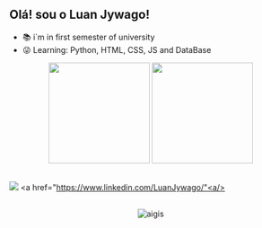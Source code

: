 ## Olá! sou o Luan Jywago!



- 📚 i`m in first semester of university
- 😜 Learning: Python, HTML, CSS, JS and DataBase

<div align="center">
  <img height="180cm" src="https://github-readme-stats.vercel.app/api?username=LuanJywago&show_icons=true&theme=chartreuse-dark"/>
  <img height="180cm" src="https://github-readme-stats.vercel.app/api/top-langs/?username=LuanJywago&layout=compact&langs_count=16&theme=chartreuse-dark"/>
</div>

##

<a href="https://www.instagram.com/nutri.jywago/" target="_blank"><img src="https://img.shields.io/badge/-Instagram-%23E4405F?style=for-the-badge&logo=instagram&logoColor=white" target="_blank"></a>
<a href="https://www.linkedin.com/LuanJywago/"<a/>

##

<div align="center">
  <img alaing=center alt="aigis" src="https://imgur.com/pwuZqq4.gif"/>
</div>
